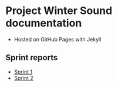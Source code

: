 # Project Winter Sound documentation

- Hosted on GitHub Pages with Jekyll

## Sprint reports

- [Sprint 1](./sprints/sprint1)
- [Sprint 2](./sprints/sprint2)

